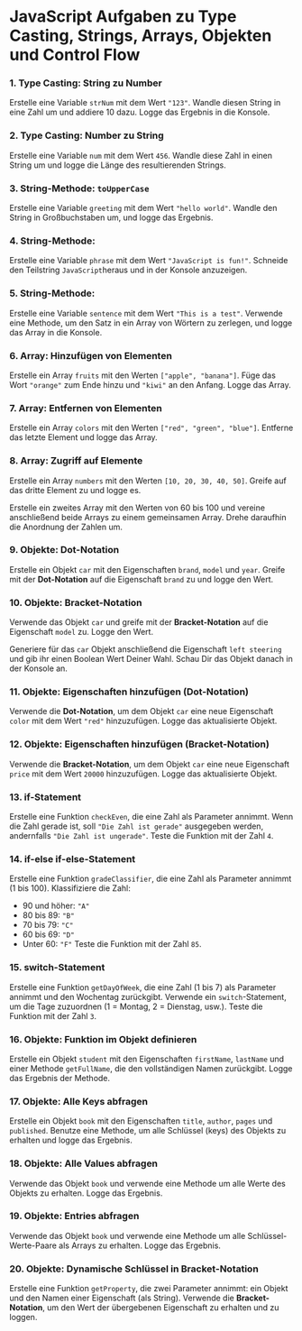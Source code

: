 
# JavaScript Aufgaben zu Type Casting, Strings, Arrays, Objekten und Control Flow

### 1. Type Casting: String zu Number
Erstelle eine Variable `strNum` mit dem Wert `"123"`. Wandle diesen String in eine Zahl um und addiere 10 dazu. Logge das Ergebnis in die Konsole.

### 2. Type Casting: Number zu String
Erstelle eine Variable `num` mit dem Wert `456`. Wandle diese Zahl in einen String um und logge die Länge des resultierenden Strings.

### 3. String-Methode: `toUpperCase`
Erstelle eine Variable `greeting` mit dem Wert `"hello world"`. Wandle den String in Großbuchstaben um, und logge das Ergebnis.

### 4. String-Methode:
Erstelle eine Variable `phrase` mit dem Wert `"JavaScript is fun!"`. Schneide den Teilstring `JavaScript`heraus und in der Konsole anzuzeigen.

### 5. String-Methode:
Erstelle eine Variable `sentence` mit dem Wert `"This is a test"`. Verwende eine Methode, um den Satz in ein Array von Wörtern zu zerlegen, und logge das Array in die Konsole.

### 6. Array: Hinzufügen von Elementen
Erstelle ein Array `fruits` mit den Werten `["apple", "banana"]`. Füge das Wort `"orange"` zum Ende hinzu und `"kiwi"` an den Anfang. Logge das Array.

### 7. Array: Entfernen von Elementen
Erstelle ein Array `colors` mit den Werten `["red", "green", "blue"]`. Entferne das letzte Element und logge das Array.

### 8. Array: Zugriff auf Elemente
Erstelle ein Array `numbers` mit den Werten `[10, 20, 30, 40, 50]`. Greife auf das dritte Element zu und logge es.

Erstelle ein zweites Array mit den Werten von 60 bis 100 und vereine anschließend beide Arrays zu einem gemeinsamen Array. Drehe daraufhin die Anordnung der Zahlen um.

### 9. Objekte: Dot-Notation
Erstelle ein Objekt `car` mit den Eigenschaften `brand`, `model` und `year`. Greife mit der **Dot-Notation** auf die Eigenschaft `brand` zu und logge den Wert.

### 10. Objekte: Bracket-Notation
Verwende das Objekt `car` und greife mit der **Bracket-Notation** auf die Eigenschaft `model` zu. Logge den Wert.

Generiere für das `car` Objekt anschließend die Eigenschaft `left steering` und gib ihr einen Boolean Wert Deiner Wahl. Schau Dir das Objekt danach in der Konsole an.

### 11. Objekte: Eigenschaften hinzufügen (Dot-Notation)
Verwende die **Dot-Notation**, um dem Objekt `car` eine neue Eigenschaft `color` mit dem Wert `"red"` hinzuzufügen. Logge das aktualisierte Objekt.

### 12. Objekte: Eigenschaften hinzufügen (Bracket-Notation)
Verwende die **Bracket-Notation**, um dem Objekt `car` eine neue Eigenschaft `price` mit dem Wert `20000` hinzuzufügen. Logge das aktualisierte Objekt.

### 13. if-Statement
Erstelle eine Funktion `checkEven`, die eine Zahl als Parameter annimmt. Wenn die Zahl gerade ist, soll `"Die Zahl ist gerade"` ausgegeben werden, andernfalls `"Die Zahl ist ungerade"`. Teste die Funktion mit der Zahl `4`.

### 14. if-else if-else-Statement
Erstelle eine Funktion `gradeClassifier`, die eine Zahl als Parameter annimmt (1 bis 100). Klassifiziere die Zahl:
- 90 und höher: `"A"`
- 80 bis 89: `"B"`
- 70 bis 79: `"C"`
- 60 bis 69: `"D"`
- Unter 60: `"F"`
Teste die Funktion mit der Zahl `85`.

### 15. switch-Statement
Erstelle eine Funktion `getDayOfWeek`, die eine Zahl (1 bis 7) als Parameter annimmt und den Wochentag zurückgibt. Verwende ein `switch`-Statement, um die Tage zuzuordnen (1 = Montag, 2 = Dienstag, usw.). Teste die Funktion mit der Zahl `3`.

### 16. Objekte: Funktion im Objekt definieren
Erstelle ein Objekt `student` mit den Eigenschaften `firstName`, `lastName` und einer Methode `getFullName`, die den vollständigen Namen zurückgibt. Logge das Ergebnis der Methode.

### 17. Objekte: Alle Keys abfragen
Erstelle ein Objekt `book` mit den Eigenschaften `title`, `author`, `pages` und `published`. Benutze eine Methode, um alle Schlüssel (keys) des Objekts zu erhalten und logge das Ergebnis.

### 18. Objekte: Alle Values abfragen
Verwende das Objekt `book` und verwende eine Methode um alle Werte des Objekts zu erhalten. Logge das Ergebnis.

### 19. Objekte: Entries abfragen
Verwende das Objekt `book` und verwende eine Methode um alle Schlüssel-Werte-Paare als Arrays zu erhalten. Logge das Ergebnis.

### 20. Objekte: Dynamische Schlüssel in Bracket-Notation
Erstelle eine Funktion `getProperty`, die zwei Parameter annimmt: ein Objekt und den Namen einer Eigenschaft (als String). Verwende die **Bracket-Notation**, um den Wert der übergebenen Eigenschaft zu erhalten und zu loggen.